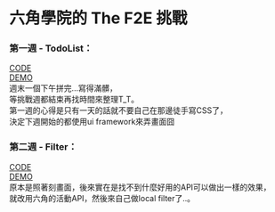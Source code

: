 # 六角學院的 The F2E 挑戰

### 第一週 - TodoList：
[CODE](https://github.com/guahsu/TheF2E/blob/master/src/components/TodoList.vue)  
[DEMO](https://guahsu.github.io/TheF2E/dist/index.html#/1/todolist)  
週末一個下午拼完...寫得滿髒，  
等挑戰週都結束再找時間來整理T_T。  
第一週的心得是只有一天的話就不要自己在那邊徒手寫CSS了，  
決定下週開始的都使用ui framework來弄畫面囧

### 第二週 - Filter：
[CODE](https://github.com/guahsu/TheF2E/blob/master/src/components/Filter.vue)  
[DEMO](https://guahsu.github.io/TheF2E/dist/index.html#/2/filter)  
原本是照著刻畫面，後來實在是找不到什麼好用的API可以做出一樣的效果，  
就改用六角的活動API，然後來自己做local filter了..。  